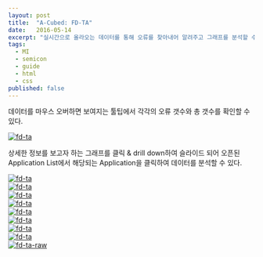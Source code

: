 ```yaml
---
layout: post
title:  "A-Cubed: FD-TA"
date:   2016-05-14
excerpt: "실시간으로 올라오는 데이터를 통해 오류를 찾아내어 알려주고 그래프를 분석할 수 있게 도와주는 제품"
tags:
  - MI
  - semicon
  - guide
  - html
  - css
published: false
---
```


<!--
**Watch out!** 
FD-TA(Fault Detection Trace Analysis): 실시간으로 올라오는 데이터를 통해 오류를 찾아내어 알려주고 trace(그래프)를 분석할 수 있게 도와주는 제품
{: .notice}
-->

데이터를 마우스 오버하면 보여지는 툴팁에서 각각의 오류 갯수와 총 갯수를 확인할 수 있다.

<a href="{{ site.url }}/images/works/20160514/image-1.jpg"><img src="{{ site.url }}/images/works/20160514/image-1.jpg" alt="fd-ta"></a>
<br>

상세한 정보를 보고자 하는 그래프를 클릭 & drill down하여 슬라이드 되어 오픈된 Application List에서 해당되는 Application을 클릭하여 데이터를 분석할 수 있다.

<a href="{{ site.url }}/images/works/20160514/image-2.jpg"><img src="{{ site.url }}/images/works/20160514/image-2.jpg" alt="fd-ta"></a>
<br>
<a href="{{ site.url }}/images/works/20160514/image-3.jpg"><img src="{{ site.url }}/images/works/20160514/image-3.jpg" alt="fd-ta"></a>
<br>
<a href="{{ site.url }}/images/works/20160514/image-4.jpg"><img src="{{ site.url }}/images/works/20160514/image-4.jpg" alt="fd-ta"></a>
<br>
<a href="{{ site.url }}/images/works/20160514/image-5.jpg"><img src="{{ site.url }}/images/works/20160514/image-5.jpg" alt="fd-ta"></a>
<br>
<a href="{{ site.url }}/images/works/20160514/image-6.jpg"><img src="{{ site.url }}/images/works/20160514/image-6.jpg" alt="fd-ta"></a>
<br>
<a href="{{ site.url }}/images/works/20160514/image-7.jpg"><img src="{{ site.url }}/images/works/20160514/image-7.jpg" alt="fd-ta"></a>
<br>
<a href="{{ site.url }}/images/works/20160514/image-8.jpg"><img src="{{ site.url }}/images/works/20160514/image-8.jpg" alt="fd-ta"></a>
<br>
<a href="{{ site.url }}/images/works/20160514/image-9.JPG"><img src="{{ site.url }}/images/works/20160514/image-9.JPG" alt="fd-ta"></a> 
<br>
<a href="{{ site.url }}/images/works/20160514/image-10.jpg"><img src="{{ site.url }}/images/works/20160514/image-10.jpg" alt="fd-ta-raw"></a>